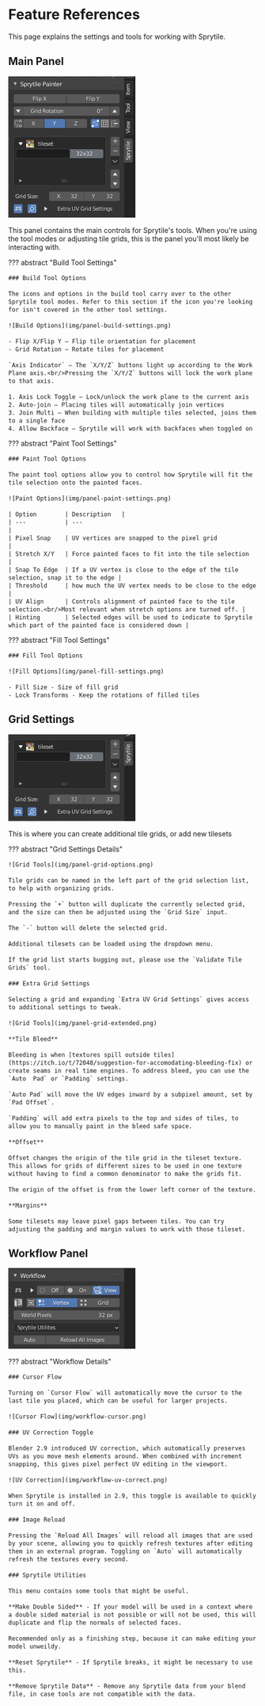 # Feature References

This page explains the settings and tools for working with Sprytile.

## Main Panel

![Main Sprytile Panel](img/panel-sprytile-main.png)

This panel contains the main controls for Sprytile's tools. When you're using the tool modes or adjusting tile grids, this is the panel you'll most likely be interacting with.


??? abstract "Build Tool Settings"

    ### Build Tool Options

    The icons and options in the build tool carry over to the other Sprytile tool modes. Refer to this section if the icon you're looking for isn't covered in the other tool settings.

    ![Build Options](img/panel-build-settings.png)

    - Flip X/Flip Y — Flip tile orientation for placement
    - Grid Rotation — Rotate tiles for placement

    `Axis Indicator` — The `X/Y/Z` buttons light up according to the Work Plane axis.<br/>Pressing the `X/Y/Z` buttons will lock the work plane to that axis.

    1. Axis Lock Toggle — Lock/unlock the work plane to the current axis
    2. Auto-join — Placing tiles will automatically join vertices
    3. Join Multi — When building with multiple tiles selected, joins them to a single face
    4. Allow Backface — Sprytile will work with backfaces when toggled on

??? abstract "Paint Tool Settings"
    
    ### Paint Tool Options

    The paint tool options allow you to control how Sprytile will fit the tile selection onto the painted faces.
    
    ![Paint Options](img/panel-paint-settings.png)

    | Option        | Description   |
    | ---           | ---                                                   |
    | Pixel Snap    | UV vertices are snapped to the pixel grid             |
    | Stretch X/Y   | Force painted faces to fit into the tile selection    |
    | Snap To Edge  | If a UV vertex is close to the edge of the tile selection, snap it to the edge |
    | Threshold     | how much the UV vertex needs to be close to the edge |
    | UV Align      | Controls alignment of painted face to the tile selection.<br/>Most relevant when stretch options are turned off. |
    | Hinting       | Selected edges will be used to indicate to Sprytile which part of the painted face is considered down |

??? abstract "Fill Tool Settings"

    ### Fill Tool Options

    ![Fill Options](img/panel-fill-settings.png)

    - Fill Size - Size of fill grid
    - Lock Transforms - Keep the rotations of filled tiles

## Grid Settings

![Grid Settings](img/panel-grid-settings.png)

This is where you can create additional tile grids, or add new tilesets

??? abstract "Grid Settings Details"

    ![Grid Tools](img/panel-grid-options.png)

    Tile grids can be named in the left part of the grid selection list, to help with organizing grids.

    Pressing the `+` button will duplicate the currently selected grid, and the size can then be adjusted using the `Grid Size` input.

    The `-` button will delete the selected grid.

    Additional tilesets can be loaded using the dropdown menu.

    If the grid list starts bugging out, please use the `Validate Tile Grids` tool.

    ### Extra Grid Settings

    Selecting a grid and expanding `Extra UV Grid Settings` gives access to additional settings to tweak.

    ![Grid Tools](img/panel-grid-extended.png)

    **Tile Bleed**

    Bleeding is when [textures spill outside tiles](https://itch.io/t/72048/suggestion-for-accomodating-bleeding-fix) or create seams in real time engines. To address bleed, you can use the `Auto  Pad` or `Padding` settings.

    `Auto Pad` will move the UV edges inward by a subpixel amount, set by `Pad Offset`.

    `Padding` will add extra pixels to the top and sides of tiles, to allow you to manually paint in the bleed safe space.
    
    **Offset**

    Offset changes the origin of the tile grid in the tileset texture. This allows for grids of different sizes to be used in one texture without having to find a common denominator to make the grids fit.

    The origin of the offset is from the lower left corner of the texture.

    **Margins**

    Some tilesets may leave pixel gaps between tiles. You can try adjusting the padding and margin values to work with those tileset.

## Workflow Panel

![Workflow Panel](img/panel-workflow.png)

??? abstract "Workflow Details"

    ### Cursor Flow

    Turning on `Cursor Flow` will automatically move the cursor to the last tile you placed, which can be useful for larger projects.

    ![Cursor Flow](img/workflow-cursor.png)

    ### UV Correction Toggle

    Blender 2.9 introduced UV correction, which automatically preserves UVs as you move mesh elements around. When combined with increment snapping, this gives pixel perfect UV editing in the viewport.

    ![UV Correction](img/workflow-uv-correct.png)
    
    When Sprytile is installed in 2.9, this toggle is available to quickly turn it on and off.

    ### Image Reload

    Pressing the `Reload All Images` will reload all images that are used by your scene, allowing you to quickly refresh textures after editing them in an external program. Toggling on `Auto` will automatically refresh the textures every second.

    ### Sprytile Utilities

    This menu contains some tools that might be useful.

    **Make Double Sided** - If your model will be used in a context where a double sided material is not possible or will not be used, this will duplicate and flip the normals of selected faces.

    Recommended only as a finishing step, because it can make editing your model unweildy.

    **Reset Sprytile** - If Sprytile breaks, it might be necessary to use this.

    **Remove Sprytile Data** - Remove any Sprytile data from your blend file, in case tools are not compatible with the data.